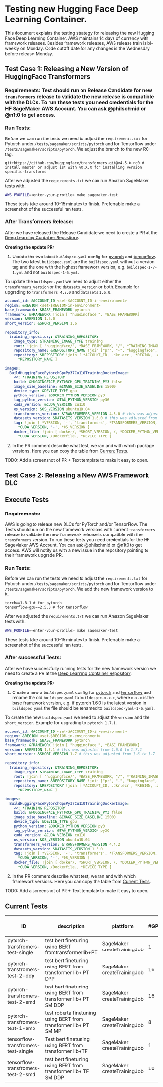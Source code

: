 # Testing new Hugging Face Deep Learning Container.

This document explains the testing strategy for releasing the new Hugging Face Deep Learning Container. AWS maintains 14 days of currency with framework releases. Besides framework releases, AWS release train is bi-weekly on Monday. Code cutOff date for any changes is the Wednesday before release-Monday. 


## Test Case 1: Releasing a New Version of HuggingFace Transformers

### Requirements: Test should run on Release Candidate for new `transformers` release to validate the new release is compatible with the DLCs. To run these tests you need credentials for the HF SageMaker AWS Account. You can ask @philschmid or @n1t0 to get access.

### Run Tests:

Before we can run the tests we need to adjust the `requirements.txt` for Pytorch under `/tests/sagemaker/scripts/pytorch` and for Tensorflow under `/tests/sagemaker/scripts/pytorch`. We adjust the branch to the new RC-tag.

```
git+https://github.com/huggingface/transformers.git@v4.5.0.rc0 # install master or adjust ist with vX.X.X for installing version specific-transforms
```

After we adjusted the `requirements.txt` we can run Amazon SageMaker tests with. 

```bash
AWS_PROFILE=<enter-your-profile> make sagemaker-test
```
These tests take around 10-15 minutes to finish. Preferrable make a screenshot of the successful ran tests.

### After Transformers Release:

After we have released the Release Candidate we need to create a PR at the [Deep Learning Container Repository](https://github.com/aws/deep-learning-containers).

**Creating the update PR:**

1. Update the two latest `buildspec.yaml` config for [pytorch](https://github.com/aws/deep-learning-containers/tree/master/huggingface/pytorch) and [tensorflow](https://github.com/aws/deep-learning-containers/tree/master/huggingface/tensorflow). The two latest `buildspec.yaml` are the `buildspec.yaml` without a version tag and the one with the highest framework version, e.g. `buildspec-1-7-1.yml` and not `buildspec-1-6.yml`.  

To update the `buildspec.yaml` we need to adjust either the `transformers_version` or the `datasets_version` or both. Example for upgrading to `transformers 4.5.0` and `datasets` `1.6.0`.
```yaml
account_id: &ACCOUNT_ID <set-$ACCOUNT_ID-in-environment>
region: &REGION <set-$REGION-in-environment>
base_framework: &BASE_FRAMEWORK pytorch
framework: &FRAMEWORK !join [ "huggingface_", *BASE_FRAMEWORK]
version: &VERSION 1.6.0
short_version: &SHORT_VERSION 1.6

repository_info:
  training_repository: &TRAINING_REPOSITORY
    image_type: &TRAINING_IMAGE_TYPE training
    root: !join [ "huggingface/", *BASE_FRAMEWORK, "/", *TRAINING_IMAGE_TYPE ]
    repository_name: &REPOSITORY_NAME !join ["pr", "-", "huggingface", "-", *BASE_FRAMEWORK, "-", *TRAINING_IMAGE_TYPE]
    repository: &REPOSITORY !join [ *ACCOUNT_ID, .dkr.ecr., *REGION, .amazonaws.com/,
      *REPOSITORY_NAME ]

images:
  BuildHuggingFacePytorchGpuPy37Cu110TrainingDockerImage:
    <<: *TRAINING_REPOSITORY
    build: &HUGGINGFACE_PYTORCH_GPU_TRAINING_PY3 false
    image_size_baseline: &IMAGE_SIZE_BASELINE 15000
    device_type: &DEVICE_TYPE gpu
    python_version: &DOCKER_PYTHON_VERSION py3
    tag_python_version: &TAG_PYTHON_VERSION py36
    cuda_version: &CUDA_VERSION cu110
    os_version: &OS_VERSION ubuntu18.04
    transformers_version: &TRANSFORMERS_VERSION 4.5.0 # this was adjusted from 4.4.2 to 4.5.0
    datasets_version: &DATASETS_VERSION 1.6.0 # this was adjusted from 1.5.0 to 1.6.0
    tag: !join [ *VERSION, '-', 'transformers', *TRANSFORMERS_VERSION, '-', *DEVICE_TYPE, '-', *TAG_PYTHON_VERSION, '-',
      *CUDA_VERSION, '-', *OS_VERSION ]
    docker_file: !join [ docker/, *SHORT_VERSION, /, *DOCKER_PYTHON_VERSION, /, 
      *CUDA_VERSION, /Dockerfile., *DEVICE_TYPE ]
```
2. In the PR comment describe what test, we ran and with which package versions. Here you can copy the table from [Current Tests](#current-tests). 

TODO: Add a screenshot of PR + Text template to make it easy to open. 
 
## Test Case 2: Releasing a New AWS Framework DLC


## Execute Tests

### Requirements:
AWS is going to release new DLCs for PyTorch and/or TensorFlow. The Tests should run on the new framework versions with current `transformers` release to validate the new framework release is compatible with the `transformers` version. To run these tests you need credentials for the HF SageMaker AWS Account. You can ask @philschmid or @n1t0 to get access. AWS will notify us with a new issue in the repository pointing to their framework upgrade PR.

### Run Tests:

Before we can run the tests we need to adjust the `requirements.txt` for Pytorch under `/tests/sagemaker/scripts/pytorch` and for Tensorflow under `/tests/sagemaker/scripts/pytorch`. We add the new framework version to it.

```
torch==1.8.1 # for pytorch
tensorflow-gpu==2.5.0 # for tensorflow
```

After we adjusted the `requirements.txt` we can run Amazon SageMaker tests with. 

```bash
AWS_PROFILE=<enter-your-profile> make sagemaker-test
```
These tests take around 10-15 minutes to finish. Preferrable make a screenshot of the successful ran tests.


### After successful Tests:

After we have successfully running tests for the new framework version we need to create a PR at the [Deep Learning Container Repository](https://github.com/aws/deep-learning-containers).

**Creating the update PR:**

1. Create a new a `buildspec.yaml` config for [pytorch](https://github.com/aws/deep-learning-containers/tree/master/huggingface/pytorch) and [tensorflow](https://github.com/aws/deep-learning-containers/tree/master/huggingface/tensorflow) and rename the old `buildspec.yaml` to `buildespec-x.x.x`, where `x.x.x` is the base framework version, e.g. if pytorch 1.6.0 is the latest version in `buildspec.yaml` the file should be renamed to `buildspec-yaml-1-6.yaml`. 

To create the new `buildspec.yaml` we need to adjust  the `version` and the `short_version`. Example for upgrading to `pytorch 1.7.1`. 

```yaml
account_id: &ACCOUNT_ID <set-$ACCOUNT_ID-in-environment>
region: &REGION <set-$REGION-in-environment>
base_framework: &BASE_FRAMEWORK pytorch
framework: &FRAMEWORK !join [ "huggingface_", *BASE_FRAMEWORK]
version: &VERSION 1.7.1 # this was adjusted from 1.6.0 to 1.7.1
short_version: &SHORT_VERSION 1.7 # this was adjusted from 1.6 to 1.7

repository_info:
  training_repository: &TRAINING_REPOSITORY
    image_type: &TRAINING_IMAGE_TYPE training
    root: !join [ "huggingface/", *BASE_FRAMEWORK, "/", *TRAINING_IMAGE_TYPE ]
    repository_name: &REPOSITORY_NAME !join ["pr", "-", "huggingface", "-", *BASE_FRAMEWORK, "-", *TRAINING_IMAGE_TYPE]
    repository: &REPOSITORY !join [ *ACCOUNT_ID, .dkr.ecr., *REGION, .amazonaws.com/,
      *REPOSITORY_NAME ]

images:
  BuildHuggingFacePytorchGpuPy37Cu110TrainingDockerImage:
    <<: *TRAINING_REPOSITORY
    build: &HUGGINGFACE_PYTORCH_GPU_TRAINING_PY3 false
    image_size_baseline: &IMAGE_SIZE_BASELINE 15000
    device_type: &DEVICE_TYPE gpu
    python_version: &DOCKER_PYTHON_VERSION py3
    tag_python_version: &TAG_PYTHON_VERSION py36
    cuda_version: &CUDA_VERSION cu110
    os_version: &OS_VERSION ubuntu18.04
    transformers_version: &TRANSFORMERS_VERSION 4.4.2
    datasets_version: &DATASETS_VERSION 1.5.0
    tag: !join [ *VERSION, '-', 'transformers', *TRANSFORMERS_VERSION, '-', *DEVICE_TYPE, '-', *TAG_PYTHON_VERSION, '-',
      *CUDA_VERSION, '-', *OS_VERSION ]
    docker_file: !join [ docker/, *SHORT_VERSION, /, *DOCKER_PYTHON_VERSION, /, 
      *CUDA_VERSION, /Dockerfile., *DEVICE_TYPE ]
```
2. In the PR comment describe what test, we ran and with which framework versions. Here you can copy the table from [Current Tests](#current-tests). 

TODO: Add a screenshot of PR + Text template to make it easy to open. 


## Current Tests

| ID                                  | description                                                       | plattform                   | #GPUS | collected & evaluated metrics            |
|-------------------------------------|-------------------------------------------------------------------|-----------------------------|-------|------------------------------------------|
| pytorch-transfromers-test-single    | test bert finetuning using BERT fromtransformerlib+PT             | SageMaker createTrainingJob | 1     | train_runtime, eval_accuracy & eval_loss |
| pytorch-transfromers-test-2-ddp     | test bert finetuning using BERT from transformer lib+ PT DPP      | SageMaker createTrainingJob | 16    | train_runtime, eval_accuracy & eval_loss |
| pytorch-transfromers-test-2-smd     | test bert finetuning using BERT from transformer lib+ PT SM DDP   | SageMaker createTrainingJob | 16    | train_runtime, eval_accuracy & eval_loss |
| pytorch-transfromers-test-1-smp     | test roberta finetuning using BERT from transformer lib+ PT SM MP | SageMaker createTrainingJob | 8     | train_runtime, eval_accuracy & eval_loss |
| tensorflow-transfromers-test-single | Test bert finetuning using BERT from transformer lib+TF           | SageMaker createTrainingJob | 1     | train_runtime, eval_accuracy & eval_loss |
| tensorflow-transfromers-test-2-smd  | test bert finetuning using BERT from transformer lib+ TF SM DDP   | SageMaker createTrainingJob | 16    | train_runtime, eval_accuracy & eval_loss |